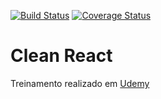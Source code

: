 [![Build Status](https://travis-ci.org/vineboneto/clean-react.svg?branch=master)](https://travis-ci.org/vineboneto/clean-react)
[![Coverage Status](https://coveralls.io/repos/github/vineboneto/clean-react/badge.svg?branch=master)](https://coveralls.io/github/vineboneto/clean-react?branch=master)
# Clean React

Treinamento realizado em [Udemy](https://www.udemy.com/course/react-com-mango/)